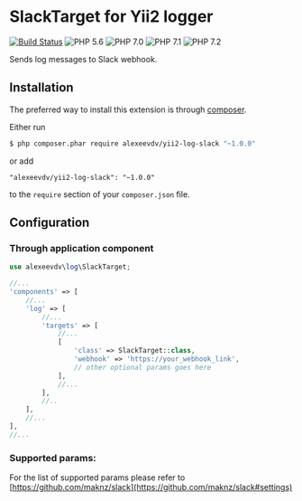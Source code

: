 SlackTarget for Yii2 logger
===========================

[![Build Status](https://travis-ci.org/alexeevdv/yii2-log-slack.svg?branch=master)](https://travis-ci.org/alexeevdv/yii2-log-slack) ![PHP 5.6](https://img.shields.io/badge/PHP-5.6-green.svg) ![PHP 7.0](https://img.shields.io/badge/PHP-7.0-green.svg) ![PHP 7.1](https://img.shields.io/badge/PHP-7.1-green.svg) ![PHP 7.2](https://img.shields.io/badge/PHP-7.2-green.svg)

Sends log messages to Slack webhook.

## Installation

The preferred way to install this extension is through [composer](https://getcomposer.org/download/).

Either run

```bash
$ php composer.phar require alexeevdv/yii2-log-slack "~1.0.0"
```

or add

```
"alexeevdv/yii2-log-slack": "~1.0.0"
```

to the ```require``` section of your `composer.json` file.

## Configuration

### Through application component
```php
use alexeevdv\log\SlackTarget;

//...
'components' => [
    //...
    'log' => [
        //...
        'targets' => [
            //...
            [
                'class' => SlackTarget::class,
                'webhook' => 'https://your_webhook_link',
                // other optional params goes here
            ],
            //...
        ],
        //..
    ],
    //...
],
//...
```

### Supported params:

For the list of supported params please refer to [https://github.com/maknz/slack](https://github.com/maknz/slack#settings)
